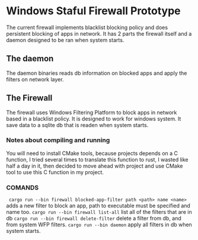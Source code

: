 # Windows Staful Firewall Prototype
The current firewall implements blacklist blocking policy
and does persistent blocking of apps in network. It has 2
parts the firewall itself and a daemon designed to be ran 
when system starts.
## The daemon
The daemon binaries reads db information on blocked apps
and apply the filters on network layer.
## The Firewall
The firewall uses Windows Filtering Platform to block apps in network
based in a blacklist policy. It is designed to work for windows system.
It save data to a sqlite db that is readen when system starts.
### Notes about compiling and running
You will need to install CMake tools, because projects depends on a C function,
I tried several times to translate this function to rust, I wasted like half a day in
it, then decided to move ahead with project and use CMake tool to use this C function in my project.
### COMANDS
``` cargo run --bin firewall blocked-app-filter path <path> name <name>```
adds a new filter to block an app, path to executable must be specified and name too.
``` cargo run --bin firewall list-all ```
list all of the filters that are in db 
``` cargo run --bin firewall delete-filter ```
delete a filter from db, and from system WFP filters.
``` cargo run --bin daemon ```
apply all filters in db when system starts.